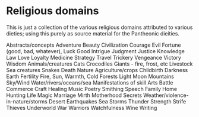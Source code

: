 # Religious domains

This is just a collection of the various religious domains attributed to various dieties; using this purely as source material for the Pantheonic dieities.

Abstracts/concepts
  Adventure
  Beauty
  Civilization
  Courage
  Evil
  Fortune (good, bad, whatever), Luck
  Good
  Intrigue
  Judgment
  Justice
  Knowledge
  Law
  Love
  Loyalty
  Medicine
  Strategy
  Travel
  Trickery
  Vengeance
  Victory
  Wisdom
Animals/creatures
  Cats
  Crocodiles
  Giants - fire, frost, etc
  Livestock
  Sea creatures
  Snakes
Death
Nature
  Agriculture/crops
  Childbirth
  Darkness
  Earth
  Fertility
  Fire, Sun, Warmth, Cold
  Forests
  Light
  Moon
  Mountains
  Sky/Wind
  Water/rivers/oceans/sea
Manifestations of skill
  Arts
  Battle
  Commerce
  Craft
  Healing
  Music
  Poetry
  Smithing
  Speech
Family
Home
Hunting
Life
Magic
Marriage
Mirth
Motherhood
Secrets
Weather/violence-in-nature/storms
  Desert
  Earthquakes
  Sea
  Storms
  Thunder
Strength
Strife
Thieves
Underworld
War
Warriors
Watchfulness
Wine
Writing
